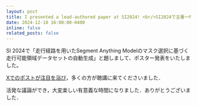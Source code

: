 ```yaml
---
layout: post
title: I presented a lead-authored paper at SI2024! <br/>SI2024で主著一件のポスター発表をしました！
date: 2024-12-18 16:00:00-0400
inline: false
related_posts: false
---
```


SI 2024で「走行経路を用いたSegment Anything Modelのマスク選択に基づく走行可能領域データセットの自動生成」と題しまして、ポスター発表をいたしました。

[Xでのポストが注目を浴び](https://x.com/decwxst/status/1869035445751087178)，多くの方が聴講に来てくださいました．

活発な議論ができ，大変楽しい有意義な時間になりました．ありがとうございました．



